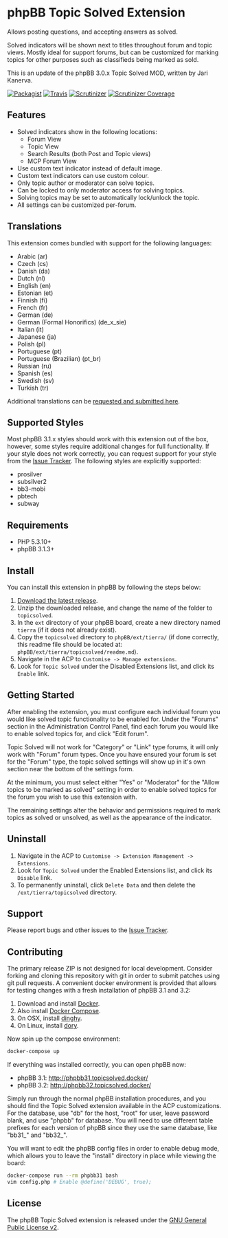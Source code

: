 # phpBB Topic Solved Extension

Allows posting questions, and accepting answers as solved.

Solved indicators will be shown next to titles throughout forum and topic
views. Mostly ideal for support forums, but can be customized for marking
topics for other purposes such as classifieds being marked as sold.

This is an update of the phpBB 3.0.x Topic Solved MOD, written by Jari Kanerva.

[![Packagist](https://img.shields.io/packagist/v/tierra/topicsolved.svg)](https://packagist.org/packages/tierra/topicsolved)
[![Travis](https://img.shields.io/travis/tierra/topicsolved/master.svg)](https://travis-ci.org/tierra/topicsolved)
[![Scrutinizer](https://img.shields.io/scrutinizer/g/tierra/topicsolved.svg)](https://scrutinizer-ci.com/g/tierra/topicsolved/?branch=master)
[![Scrutinizer Coverage](https://img.shields.io/scrutinizer/coverage/g/tierra/topicsolved/master.svg)](https://scrutinizer-ci.com/g/tierra/topicsolved/?branch=master)

## Features

*   Solved indicators show in the following locations:
    *   Forum View
    *   Topic View
    *   Search Results (both Post and Topic views)
    *   MCP Forum View
*   Use custom text indicator instead of default image.
*   Custom text indicators can use custom colour.
*   Only topic author or moderator can solve topics.
*   Can be locked to only moderator access for solving topics.
*   Solving topics may be set to automatically lock/unlock the topic.
*   All settings can be customized per-forum.

## Translations

This extension comes bundled with support for the following languages:

*    Arabic (ar)
*    Czech (cs)
*    Danish (da)
*    Dutch (nl)
*    English (en)
*    Estonian (et)
*    Finnish (fi)
*    French (fr)
*    German (de)
*    German (Formal Honorifics) (de_x_sie)
*    Italian (it)
*    Japanese (ja)
*    Polish (pl)
*    Portuguese (pt)
*    Portuguese (Brazilian) (pt_br)
*    Russian (ru)
*    Spanish (es)
*    Swedish (sv)
*    Turkish (tr)

Additional translations can be [requested and submitted here][transifex].

[transifex]: https://www.transifex.com/tierra/phpbb-topic-solved/

## Supported Styles

Most phpBB 3.1.x styles should work with this extension out of the box,
however, some styles require additional changes for full functionality. If your
style does not work correctly, you can request support for your style from the
[Issue Tracker][]. The following styles are explicitly supported:

*   prosilver
*   subsilver2
*   bb3-mobi
*   pbtech
*   subway

## Requirements

*   PHP 5.3.10+
*   phpBB 3.1.3+

## Install

You can install this extension in phpBB by following the steps below:

1. [Download the latest release](https://github.com/tierra/topicsolved/releases).
2. Unzip the downloaded release, and change the name of the folder to
   `topicsolved`.
3. In the `ext` directory of your phpBB board, create a new directory named
   `tierra` (if it does not already exist).
4. Copy the `topicsolved` directory to `phpBB/ext/tierra/` (if done correctly,
   this readme file should be located at:
   `phpBB/ext/tierra/topicsolved/readme.md`).
5. Navigate in the ACP to `Customise -> Manage extensions`.
6. Look for `Topic Solved` under the Disabled Extensions list, and click its
   `Enable` link.

## Getting Started

After enabling the extension, you must configure each individual forum you
would like solved topic functionality to be enabled for. Under the "Forums"
section in the Administration Control Panel, find each forum you would like to
enable solved topics for, and click "Edit forum".

Topic Solved will not work for "Category" or "Link" type forums, it will only
work with "Forum" forum types. Once you have ensured your forum is set for the
"Forum" type, the topic solved settings will show up in it's own section near
the bottom of the settings form.

At the minimum, you must select either "Yes" or "Moderator" for the "Allow
topics to be marked as solved" setting in order to enable solved topics for the
forum you wish to use this extension with.

The remaining settings alter the behavior and permissions required to mark
topics as solved or unsolved, as well as the appearance of the indicator.

## Uninstall

1. Navigate in the ACP to `Customise -> Extension Management -> Extensions`.
2. Look for `Topic Solved` under the Enabled Extensions list, and click its
   `Disable` link.
3. To permanently uninstall, click `Delete Data` and then delete the
   `/ext/tierra/topicsolved` directory.

## Support

Please report bugs and other issues to the [Issue Tracker][].

[Issue Tracker]: https://github.com/tierra/topicsolved/issues

## Contributing

The primary release ZIP is not designed for local development. Consider forking
and cloning this repository with git in order to submit patches using git pull
requests. A convenient docker environment is provided that allows for testing
changes with a fresh installation of phpBB 3.1 and 3.2:

1. Download and install [Docker](https://www.docker.com/).
2. Also install [Docker Compose](https://docs.docker.com/compose/install/).
3. On OSX, install [dinghy](https://github.com/codekitchen/dinghy).
4. On Linux, install [dory](https://github.com/FreedomBen/dory).

Now spin up the compose environment:

```bash
docker-compose up
```

If everything was installed correctly, you can open phpBB now:

*    phpBB 3.1: http://phpbb31.topicsolved.docker/
*    phpBB 3.2: http://phpbb32.topicsolved.docker/

Simply run through the normal phpBB installation procedures, and you should
find the Topic Solved extension available in the ACP customizations. For the
database, use "db" for the host, "root" for user, leave password blank, and use
"phpbb" for database. You will need to use different table prefixes for each
version of phpBB since they use the same database, like "bb31_" and "bb32_".

You will want to edit the phpBB config files in order to enable debug mode,
which allows you to leave the "install" directory in place while viewing the
board:

```bash
docker-compose run --rm phpbb31 bash
vim config.php # Enable @define('DEBUG', true);
```

## License

The phpBB Topic Solved extension is released under the
[GNU General Public License v2][GPL-2.0].

[GPL-2.0]: http://opensource.org/licenses/GPL-2.0
